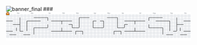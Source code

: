 <img width="1272" height="701" alt="banner_final" src="https://github.com/user-attachments/assets/12a01435-b066-4964-976f-ca4ca0abf303" />
###

<picture>
  <source media="(prefers-color-scheme: dark)" srcset="https://raw.githubusercontent.com/renatomotamanuel/renatomotamanuel/output/pacman-contribution-graph-dark.svg">
  <source media="(prefers-color-scheme: light)" srcset="https://raw.githubusercontent.com/renatomotamanuel/renatomotamanuel/output/pacman-contribution-graph.svg">
  <img alt="pacman contribution graph" src="https://raw.githubusercontent.com/renatomotamanuel/renatomotamanuel/output/pacman-contribution-graph.svg">
</picture>

###
